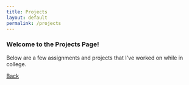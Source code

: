 ```yaml
---
title: Projects
layout: default
permalink: /projects
---
```


### Welcome to the Projects Page!
Below are a few assignments and projects that I've worked on while in college.

[Back](./)

